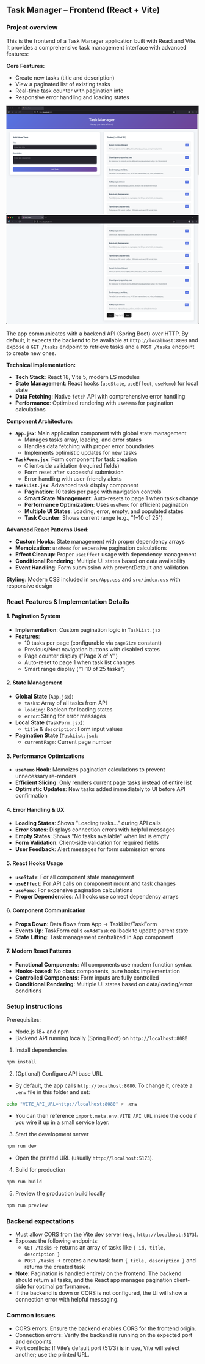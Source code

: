## Task Manager – Frontend (React + Vite)

### Project overview
This is the frontend of a Task Manager application built with React and Vite. It provides a comprehensive task management interface with advanced features:

**Core Features:**
- Create new tasks (title and description)
- View a paginated list of existing tasks
- Real-time task counter with pagination info
- Responsive error handling and loading states

![img.png](img.png)
![img_2.png](img_2.png)

The app communicates with a backend API (Spring Boot) over HTTP. By default, it expects the backend to be available at `http://localhost:8080` and expose a `GET /tasks` endpoint to retrieve tasks and a `POST /tasks` endpoint to create new ones.

**Technical Implementation:**
- **Tech Stack**: React 18, Vite 5, modern ES modules
- **State Management**: React hooks (`useState`, `useEffect`, `useMemo`) for local state
- **Data Fetching**: Native `fetch` API with comprehensive error handling
- **Performance**: Optimized rendering with `useMemo` for pagination calculations

**Component Architecture:**
- **`App.jsx`**: Main application component with global state management
  - Manages tasks array, loading, and error states
  - Handles data fetching with proper error boundaries
  - Implements optimistic updates for new tasks
- **`TaskForm.jsx`**: Form component for task creation
  - Client-side validation (required fields)
  - Form reset after successful submission
  - Error handling with user-friendly alerts
- **`TaskList.jsx`**: Advanced task display component
  - **Pagination**: 10 tasks per page with navigation controls
  - **Smart State Management**: Auto-resets to page 1 when tasks change
  - **Performance Optimization**: Uses `useMemo` for efficient pagination
  - **Multiple UI States**: Loading, error, empty, and populated states
  - **Task Counter**: Shows current range (e.g., "1–10 of 25")

**Advanced React Patterns Used:**
- **Custom Hooks**: State management with proper dependency arrays
- **Memoization**: `useMemo` for expensive pagination calculations
- **Effect Cleanup**: Proper `useEffect` usage with dependency management
- **Conditional Rendering**: Multiple UI states based on data availability
- **Event Handling**: Form submission with preventDefault and validation

**Styling**: Modern CSS included in `src/App.css` and `src/index.css` with responsive design

### React Features & Implementation Details

#### 1. **Pagination System**
- **Implementation**: Custom pagination logic in `TaskList.jsx`
- **Features**:
  - 10 tasks per page (configurable via `pageSize` constant)
  - Previous/Next navigation buttons with disabled states
  - Page counter display ("Page X of Y")
  - Auto-reset to page 1 when task list changes
  - Smart range display ("1–10 of 25 tasks")

#### 2. **State Management**
- **Global State** (`App.jsx`):
  - `tasks`: Array of all tasks from API
  - `loading`: Boolean for loading states
  - `error`: String for error messages
- **Local State** (`TaskForm.jsx`):
  - `title` & `description`: Form input values
- **Pagination State** (`TaskList.jsx`):
  - `currentPage`: Current page number

#### 3. **Performance Optimizations**
- **`useMemo` Hook**: Memoizes pagination calculations to prevent unnecessary re-renders
- **Efficient Slicing**: Only renders current page tasks instead of entire list
- **Optimistic Updates**: New tasks added immediately to UI before API confirmation

#### 4. **Error Handling & UX**
- **Loading States**: Shows "Loading tasks..." during API calls
- **Error States**: Displays connection errors with helpful messages
- **Empty States**: Shows "No tasks available" when list is empty
- **Form Validation**: Client-side validation for required fields
- **User Feedback**: Alert messages for form submission errors

#### 5. **React Hooks Usage**
- **`useState`**: For all component state management
- **`useEffect`**: For API calls on component mount and task changes
- **`useMemo`**: For expensive pagination calculations
- **Proper Dependencies**: All hooks use correct dependency arrays

#### 6. **Component Communication**
- **Props Down**: Data flows from App → TaskList/TaskForm
- **Events Up**: TaskForm calls `onAddTask` callback to update parent state
- **State Lifting**: Task management centralized in App component

#### 7. **Modern React Patterns**
- **Functional Components**: All components use modern function syntax
- **Hooks-based**: No class components, pure hooks implementation
- **Controlled Components**: Form inputs are fully controlled
- **Conditional Rendering**: Multiple UI states based on data/loading/error conditions

### Setup instructions

Prerequisites:
- Node.js 18+ and npm
- Backend API running locally (Spring Boot) on `http://localhost:8080`

1) Install dependencies
```bash
npm install
```

2) (Optional) Configure API base URL
- By default, the app calls `http://localhost:8080`. To change it, create a `.env` file in this folder and set:
```bash
echo "VITE_API_URL=http://localhost:8080" > .env
```
- You can then reference `import.meta.env.VITE_API_URL` inside the code if you wire it up in a small service layer.

3) Start the development server
```bash
npm run dev
```
- Open the printed URL (usually `http://localhost:5173`).

4) Build for production
```bash
npm run build
```

5) Preview the production build locally
```bash
npm run preview
```

### Backend expectations
- Must allow CORS from the Vite dev server (e.g., `http://localhost:5173`).
- Exposes the following endpoints:
  - `GET /tasks` → returns an array of tasks like `{ id, title, description }`
  - `POST /tasks` → creates a new task from `{ title, description }` and returns the created task
- **Note**: Pagination is handled entirely on the frontend. The backend should return all tasks, and the React app manages pagination client-side for optimal performance.
- If the backend is down or CORS is not configured, the UI will show a connection error with helpful messaging.

### Common issues
- CORS errors: Ensure the backend enables CORS for the frontend origin.
- Connection errors: Verify the backend is running on the expected port and endpoints.
- Port conflicts: If Vite’s default port (5173) is in use, Vite will select another; use the printed URL.
